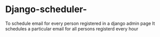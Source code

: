 # Django-scheduler-
To schedule email for every person registered in a django admin page
It schedules a particular email for all persons registerd every hour
